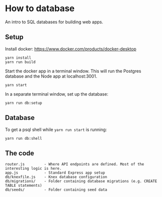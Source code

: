 # How to database

An intro to SQL databases for building web apps.



## Setup

Install docker: https://www.docker.com/products/docker-desktop

```
yarn install
yarn run build
```

Start the docker app in a terminal window. This will run the Postgres database and the Node app at localhost:3001.

```
yarn start
```

In a separate terminal window, set up the database:

```
yarn run db:setup
```

## Database

To get a psql shell while `yarn run start` is running:

```
yarn run db:shell
```

## The code

```
router.js         - Where API endpoints are defined. Most of the interesting logic is here.
app.js            - Standard Express app setup
db/knexfile.js    - Knex database configuration
db/migrations/    - Folder containing database migrations (e.g. CREATE TABLE statements)
db/seeds/         - Folder containing seed data
```
